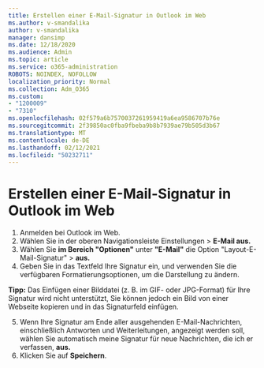 ```yaml
---
title: Erstellen einer E-Mail-Signatur in Outlook im Web
ms.author: v-smandalika
author: v-smandalika
manager: dansimp
ms.date: 12/18/2020
ms.audience: Admin
ms.topic: article
ms.service: o365-administration
ROBOTS: NOINDEX, NOFOLLOW
localization_priority: Normal
ms.collection: Adm_O365
ms.custom:
- "1200009"
- "7310"
ms.openlocfilehash: 02f579a6b7570037261959419a6ea9586707b76e
ms.sourcegitcommit: 2f39850ac0fba9fbeba9b8b7939ae79b505d3b67
ms.translationtype: MT
ms.contentlocale: de-DE
ms.lasthandoff: 02/12/2021
ms.locfileid: "50232711"
---
```

# <a name="create-an-email-signature-in-outlook-on-the-web"></a>Erstellen einer E-Mail-Signatur in Outlook im Web

1. Anmelden bei Outlook im Web.
2. Wählen Sie in der oberen Navigationsleiste Einstellungen  >  **E-Mail aus.**
3. Wählen Sie **im Bereich "Optionen"** unter **"E-Mail"** die Option "Layout-E-Mail-Signatur"   >  **aus.**
4. Geben Sie in das Textfeld Ihre Signatur ein, und verwenden Sie die verfügbaren Formatierungsoptionen, um die Darstellung zu ändern.

**Tipp:** Das Einfügen einer Bilddatei (z. B. im GIF- oder JPG-Format) für Ihre Signatur wird nicht unterstützt, Sie können jedoch ein Bild von einer Webseite kopieren und in das Signaturfeld einfügen.

5. Wenn Ihre Signatur am Ende aller ausgehenden E-Mail-Nachrichten, einschließlich Antworten und Weiterleitungen, angezeigt werden soll, wählen Sie automatisch meine Signatur für neue Nachrichten, die ich er verfassen, **aus.**
6. Klicken Sie auf **Speichern**.

